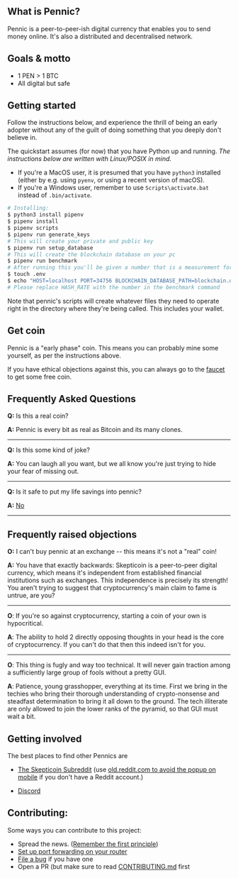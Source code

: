 ## What is Pennic?

Pennic is a peer-to-peer-ish digital currency that enables you to send money
online. It's also a distributed and decentralised network.

## Goals & motto

- 1 PEN > 1 BTC
- All digital but safe

## Getting started

Follow the instructions below, and experience the thrill of being an early
adopter without any of the guilt of doing something that you deeply don't
believe in.

The quickstart assumes (for now) that you have Python up and running. _The instructions below are written with
Linux/POSIX in mind._

- If you're a MacOS user, it is presumed that you have `python3` installed (either by e.g. using `pyenv`, or using a recent version of macOS).
- If you're a Windows user, remember to use `Scripts\activate.bat` instead of `.bin/activate`.

```bash
# Installing:
$ python3 install pipenv
$ pipenv install
$ pipenv scripts
$ pipenv run generate_keys
# This will create your private and public key
$ pipenv run setup_database
# This will create the blockchain database on your pc
$ pipenv run benchmark
# After running this you'll be given a number that is a measurement for how many hashes percycle gives you the best performance
$ touch .env
$ echo "HOST=localhost PORT=34756 BLOCKCHAIN_DATABASE_PATH=blockchain.db HASH_RATE=5500 DEVELOPMENT=1 RECENT_NODES_FILE_PATH=recent_nodes.json NODES_ASK_LIMIT=10" | tr " " "\n" >> .env
# Please replace HASH_RATE with the number in the benchmark command
```

Note that pennic's scripts will create whatever files they need to operate
right in the directory where they're being called. This includes your wallet.

## Get coin

Pennic is a "early phase" coin. This means you can probably mine some yourself, as per the instructions above.

If you have ethical objections against this, you can always go to the
[faucet](https://github.com/pooriaahmadi/pennic/issues/1) to get some free coin.

## Frequently Asked Questions

**Q:** Is this a real coin?

**A:** Pennic is every bit as real as Bitcoin and its many clones.

---

**Q:** Is this some kind of joke?

**A:** You can laugh all you want, but we all know you're just trying to hide your fear of missing out.

---

**Q:** Is it safe to put my life savings into pennic?

**A:** [No](https://github.com/pooriaahmadi/pennic/blob/master/docs/security.md)

---

## Frequently raised objections

**O:** I can't buy pennic at an exchange -- this means it's not a "real" coin!

**A:** You have that exactly backwards: Skepticoin is a peer-to-peer digital currency, which means it's independent from
established financial institutions such as exchanges. This independence is precisely its strength! You aren't
trying to suggest that cryptocurrency's main claim to fame is untrue, are you?

---

**O**: If you're so against cryptocurrency, starting a coin of your own is hypocritical.

**A**: The ability to hold 2 directly opposing thoughts in your head is the core of cryptocurrency. If you can't do that
then this indeed isn't for you.

---

**O**: This thing is fugly and way too technical. It will never gain traction among a sufficiently large group of fools
without a pretty GUI.

**A**: Patience, young grasshopper, everything at its time. First we bring in the techies who bring their thorough
understanding of crypto-nonsense and steadfast determination to bring it all down to the ground. The tech
illiterate are only allowed to join the lower ranks of the pyramid, so that GUI must wait a bit.

## Getting involved

The best places to find other Pennics are

- [The Skepticoin Subreddit](https://www.reddit.com/r/pennic/) (use [old.reddit.com to avoid the popup on
  mobile](https://old.reddit.com/r/pennic/) if you don't have a Reddit account.)

- [Discord](https://discord.gg/SsyE7QCcTJ)

## Contributing:

Some ways you can contribute to this project:

- Spread the news. ([Remember the first principle](https://github.com/pooriaahmadi/pennic/blob/master/docs/philosophy/principles.md))
- [Set up port forwarding on your router](https://github.com/pooriaahmadi/pennic/blob/master/docs/port-forwarding.md)
- [File a bug](https://github.com/pooriaahmadi/pennic/issues/new) if you have one
- Open a PR (but make sure to read
  [CONTRIBUTING.md](https://github.com/pooriaahmadi/pennic/blob/master/CONTRIBUTING.md) first
